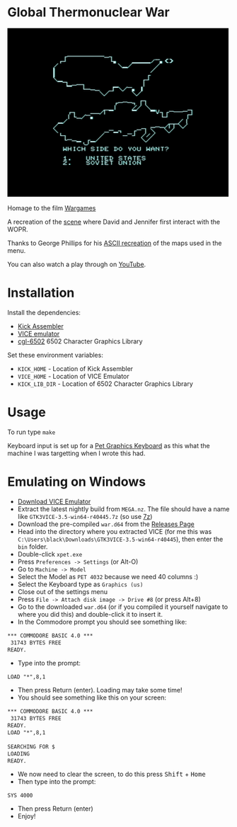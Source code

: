 # Global Thermonuclear War

![Two Tribes](assets/two-tribes.png)

Homage to the film [Wargames](https://en.wikipedia.org/wiki/WarGames)

A recreation of the [scene](https://www.youtube.com/watch?v=KXzNo0vR_dU&t=92) where David and Jennifer first interact with the WOPR.

Thanks to George Phillips for his [ASCII recreation](http://48k.ca/wgascii.html) of the maps used in the menu.

You can also watch a play through on [YouTube](https://www.youtube.com/watch?v=R65BBGmOPdw).

# Installation

Install the dependencies:

* [Kick Assembler](http://www.theweb.dk/KickAssembler)
* [VICE emulator](http://vice-emu.sourceforge.net/)
* [cgl-6502](https://github.com/peckhamdata/cgl-6502) 6502 Character Graphics Library

Set these environment variables:

* `KICK_HOME` - Location of Kick Assembler
* `VICE_HOME` - Location of VICE Emulator
* `KICK_LIB_DIR` - Location of 6502 Character Graphics Library

# Usage

To run type `make`

Keyboard input is set up for a [Pet Graphics Keyboard](http://www.6502.org/users/andre/petindex/keyboards.html) as this what the machine I was targetting when I wrote this had.

# Emulating on Windows

* [Download VICE Emulator](https://vice-emu.sourceforge.io/index.html#download)
* Extract the latest nightly build from `MEGA.nz`. The file should have a name like `GTK3VICE-3.5-win64-r40445.7z` (so use [7z](https://www.7-zip.org/download.html))
* Download the pre-compiled `war.d64` from the [Releases Page](https://github.com/peckhamdata/global-thermonuclear-war/releases)
* Head into the directory where you extracted VICE (for me this was `C:\Users\black\Downloads\GTK3VICE-3.5-win64-r40445`), then enter the `bin` folder.
* Double-click `xpet.exe`
* Press `Preferences -> Settings` (or Alt-O)
* Go to `Machine -> Model`
* Select the Model as `PET 4032` because we need 40 columns :)
* Select the Keyboard type as `Graphics (us)`
* Close out of the settings menu
* Press `File -> Attach disk image -> Drive #8` (or press Alt+8)
* Go to the downloaded `war.d64` (or if you compiled it yourself navigate to where you did this) and double-click it to insert it.
* In the Commodore prompt you should see something like:
```
*** COMMODORE BASIC 4.0 ***
 31743 BYTES FREE
READY.

```
 * Type into the prompt:
```
LOAD "*",8,1
```
 * Then press Return (enter). Loading may take some time!
 * You should see something like this on your screen:
```
*** COMMODORE BASIC 4.0 ***
 31743 BYTES FREE
READY.
LOAD "*",8,1

SEARCHING FOR $
LOADING
READY.
```
 * We now need to clear the screen, to do this press <kbd>Shift</kbd> + <kbd>Home</kbd>
 * Then type into the prompt:
```
SYS 4000
```
 * Then press Return (enter)
 * Enjoy!
